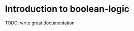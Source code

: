 # Introduction to boolean-logic

TODO: write [great documentation](http://jacobian.org/writing/great-documentation/what-to-write/)
